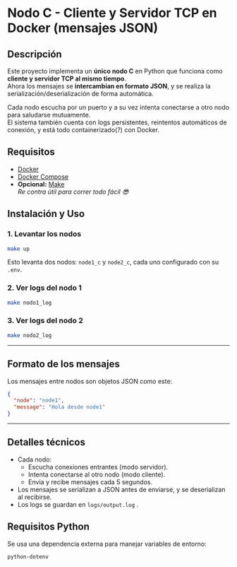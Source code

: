 # Nodo C - Cliente y Servidor TCP en Docker (mensajes JSON)

## Descripción

Este proyecto implementa un **único nodo C** en Python que funciona como **cliente y servidor TCP al mismo tiempo**.  
Ahora los mensajes se **intercambian en formato JSON**, y se realiza la serialización/deserialización de forma automática.

Cada nodo escucha por un puerto y a su vez intenta conectarse a otro nodo para saludarse mutuamente.  
El sistema también cuenta con logs persistentes, reintentos automáticos de conexión, y está todo containerizado(?) con Docker.

## Requisitos

- [Docker](https://docs.docker.com/get-docker/)
- [Docker Compose](https://docs.docker.com/compose/install/)
- **Opcional:** [Make](https://www.gnu.org/software/make/)  
  *Re contra útil para correr todo fácil 😎*

## Instalación y Uso

### 1. Levantar los nodos

```sh
make up
```

Esto levanta dos nodos: `node1_c` y `node2_c`, cada uno configurado con su `.env`.

### 2. Ver logs del nodo 1

```sh
make nodo1_log
```

### 3. Ver logs del nodo 2

```sh
make nodo2_log
```

---

## Formato de los mensajes

Los mensajes entre nodos son objetos JSON como este:

```json
{
  "node": "node1",
  "message": "Hola desde node1"
}
```

---

## Detalles técnicos

- Cada nodo:
  - Escucha conexiones entrantes (modo servidor).
  - Intenta conectarse al otro nodo (modo cliente).
  - Envia y recibe mensajes cada 5 segundos.
- Los mensajes se serializan a JSON antes de enviarse, y se deserializan al recibirse.
- Los logs se guardan en `logs/output.log` .

## Requisitos Python

Se usa una dependencia externa para manejar variables de entorno:

```txt
python-dotenv
```

